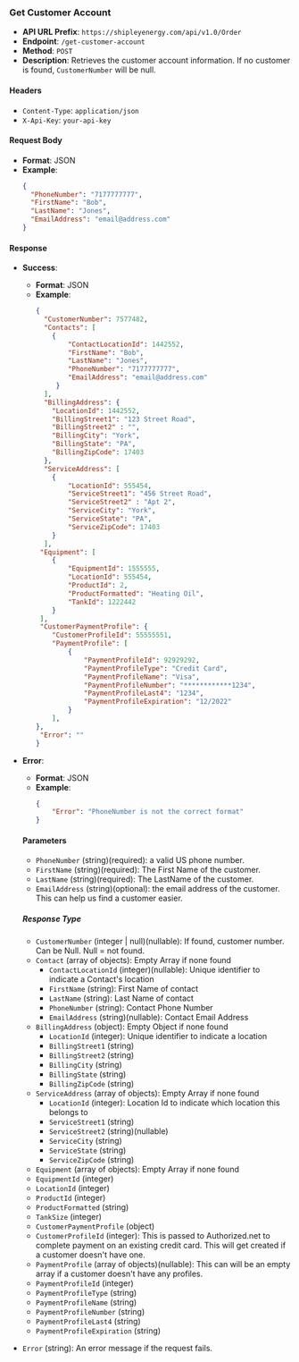 ### Get Customer Account 
- **API URL Prefix**: `https://shipleyenergy.com/api/v1.0/Order`
- **Endpoint**: `/get-customer-account`
- **Method**: `POST`
- **Description**: Retrieves the customer account information. If no customer is found, `CustomerNumber` will be null.

#### Headers
- `Content-Type`: `application/json`
- `X-Api-Key`: `your-api-key`

#### Request Body
- **Format**: JSON
- **Example**:
    ```json
    {
      "PhoneNumber": "7177777777",
      "FirstName": "Bob", 
      "LastName": "Jones", 
      "EmailAddress": "email@address.com"
    }
    ```

#### Response
- **Success**:
  - **Format**: JSON
  - **Example**:
    ```json
    {
      "CustomerNumber": 7577482, 
      "Contacts": [
        {
            "ContactLocationId": 1442552,
            "FirstName": "Bob", 
            "LastName": "Jones",
            "PhoneNumber": "7177777777",
            "EmailAddress": "email@address.com"
         }
      ],
      "BillingAddress": {
        "LocationId": 1442552,
        "BillingStreet1": "123 Street Road", 
        "BillingStreet2" : "", 
        "BillingCity": "York",
        "BillingState": "PA", 
        "BillingZipCode": 17403
      },
      "ServiceAddress": [
        {
            "LocationId": 555454, 
            "ServiceStreet1": "456 Street Road", 
            "ServiceStreet2" : "Apt 2", 
            "ServiceCity": "York",
            "ServiceState": "PA", 
            "ServiceZipCode": 17403
        }
      ],
     "Equipment": [
        {
            "EquipmentId": 1555555,
            "LocationId": 555454, 
            "ProductId": 2,
            "ProductFormatted": "Heating Oil", 
            "TankId": 1222442
        }
     ], 
     "CustomerPaymentProfile": {
        "CustomerProfileId": 55555551,
        "PaymentProfile": [
	        {
                "PaymentProfileId": 92929292,
		        "PaymentProfileType": "Credit Card", 
		        "PaymentProfileName": "Visa", 
		        "PaymentProfileNumber": "************1234",
                "PaymentProfileLast4": "1234", 
		        "PaymentProfileExpiration": "12/2022"
	        }
        ],
	},
     "Error": ""
    }
    ```
  
- **Error**:
  - **Format**: JSON
  - **Example**:
    ```json
    {
        "Error": "PhoneNumber is not the correct format"
    }
    ```

  #### Parameters

  - `PhoneNumber` (string)(required): a valid US phone number.
  - `FirstName` (string)(required): The First Name of the customer.
  - `LastName` (string)(required): The LastName of the customer.
  - `EmailAddress` (string)(optional): the email address of the customer. This can help us find a customer easier.


  ##### Response Type

  - `CustomerNumber` (integer | null)(nullable): If found, customer number. Can be Null. Null = not found. 
  - `Contact` (array of objects): Empty Array if none found
    - `ContactLocationId` (integer)(nullable): Unique identifier to indicate a Contact's location 
    - `FirstName` (string): First Name of contact
    - `LastName` (string): Last Name of contact
    - `PhoneNumber` (string): Contact Phone Number
    - `EmailAddress` (string)(nullable):  Contact Email Address
  - `BillingAddress` (object): Empty Object if none found
    - `LocationId` (integer): Unique identifier to indicate a location
    - `BillingStreet1` (string)
    - `BillingStreet2` (string)
    - `BillingCity` (string)
    - `BillingState` (string)
    - `BillingZipCode` (string)  
  - `ServiceAddress` (array of objects): Empty Array if none found
    - `LocationId` (integer): Location Id to indicate which location this belongs to 
    - `ServiceStreet1` (string) 
    - `ServiceStreet2` (string)(nullable) 
    - `ServiceCity` (string) 
    - `ServiceState` (string) 
    - `ServiceZipCode` (string) 
   - `Equipment` (array of objects): Empty Array if none found
    - `EquipmentId` (integer)
    - `LocationId` (integer)
    - `ProductId` (integer)
    - `ProductFormatted` (string)
    - `TankSize` (integer)
   - `CustomerPaymentProfile` (object)
    - `CustomerProfileId` (integer): This is passed to Authorized.net to complete payment on an existing credit card. This will get created if a customer doesn't have one.
    - `PaymentProfile` (array of objects)(nullable): This can will be an empty array if a customer doesn't have any profiles.
	 - `PaymentProfileId` (integer)
	 - `PaymentProfileType` (string)
	 - `PaymentProfileName` (string)
	 - `PaymentProfileNumber` (string)
	 - `PaymentProfileLast4` (string)
	 - `PaymentProfileExpiration` (string)
 - `Error` (string): An error message if the request fails.